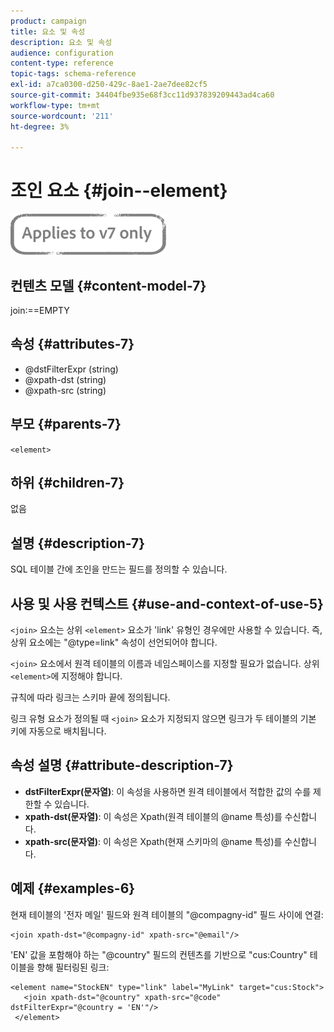 ```yaml
---
product: campaign
title: 요소 및 속성
description: 요소 및 속성
audience: configuration
content-type: reference
topic-tags: schema-reference
exl-id: a7ca0300-d250-429c-8ae1-2ae7dee82cf5
source-git-commit: 34404fbe935e68f3cc11d937839209443ad4ca60
workflow-type: tm+mt
source-wordcount: '211'
ht-degree: 3%

---
```


# 조인 요소 {#join--element}

![](../../../assets/v7-only.svg)

## 컨텐츠 모델 {#content-model-7}

join:==EMPTY

## 속성 {#attributes-7}

* @dstFilterExpr (string)
* @xpath-dst (string)
* @xpath-src (string)

## 부모 {#parents-7}

`<element>`

## 하위 {#children-7}

없음

## 설명 {#description-7}

SQL 테이블 간에 조인을 만드는 필드를 정의할 수 있습니다.

## 사용 및 사용 컨텍스트 {#use-and-context-of-use-5}

`<join>` 요소는 상위 `<element>` 요소가 &#39;link&#39; 유형인 경우에만 사용할 수 있습니다. 즉, 상위 요소에는 &quot;@type=link&quot; 속성이 선언되어야 합니다.

`<join>` 요소에서 원격 테이블의 이름과 네임스페이스를 지정할 필요가 없습니다. 상위 `<element>`에 지정해야 합니다.

규칙에 따라 링크는 스키마 끝에 정의됩니다.

링크 유형 요소가 정의될 때 `<join>` 요소가 지정되지 않으면 링크가 두 테이블의 기본 키에 자동으로 배치됩니다.

## 속성 설명 {#attribute-description-7}

* **dstFilterExpr(문자열)**: 이 속성을 사용하면 원격 테이블에서 적합한 값의 수를 제한할 수 있습니다.
* **xpath-dst(문자열)**: 이 속성은 Xpath(원격 테이블의 @name 특성)를 수신합니다.
* **xpath-src(문자열)**: 이 속성은 Xpath(현재 스키마의 @name 특성)를 수신합니다.

## 예제 {#examples-6}

현재 테이블의 &#39;전자 메일&#39; 필드와 원격 테이블의 &quot;@compagny-id&quot; 필드 사이에 연결:

```
<join xpath-dst="@compagny-id" xpath-src="@email"/>
```

&#39;EN&#39; 값을 포함해야 하는 &quot;@country&quot; 필드의 컨텐츠를 기반으로 &quot;cus:Country&quot; 테이블을 향해 필터링된 링크:

```
<element name="StockEN" type="link" label="MyLink" target="cus:Stock">
   <join xpath-dst="@country" xpath-src="@code" dstFilterExpr="@country = 'EN'"/>
 </element>
```
